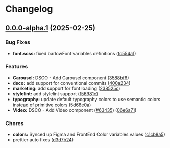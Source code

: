 # Changelog

## [0.0.0-alpha.1](https://github.com/code-dot-org/code-dot-org/compare/@code-dot-org/component-library-styles@0.0.0...${npm.name}@0.0.0-alpha.1) (2025-02-25)

### Bug Fixes

- **font.scss:** fixed barlowFont variables definitions ([fc554a1](https://github.com/code-dot-org/code-dot-org/commit/fc554a12ac6e70c0166592ea9796e2e3f31afccd))

### Features

- **Carousel:** DSCO - Add Carousel component ([3588bf6](https://github.com/code-dot-org/code-dot-org/commit/3588bf6c5724258fd833b1cc7d48b72d8e4d8353))
- **dsco:** add support for conventional commits ([400a234](https://github.com/code-dot-org/code-dot-org/commit/400a2349fa5e329e1cc41adfb32c80daf467f4a9))
- **marketing:** add support for font loading ([238525c](https://github.com/code-dot-org/code-dot-org/commit/238525c34b5133eeab587a18947b70a216bc3a97))
- **stylelint:** add stylelint support ([f56981c](https://github.com/code-dot-org/code-dot-org/commit/f56981cf888b9b946524146453995aeabaf889ef))
- **typography:** update default typography colors to use semantic colors instead of primitive colors ([5d68e0a](https://github.com/code-dot-org/code-dot-org/commit/5d68e0a596a7aa0cd4b582c6c41a6b3116bc832b))
- **Video:** DSCO - Add Video component ([#63435](https://github.com/code-dot-org/code-dot-org/issues/63435)) ([06e6a71](https://github.com/code-dot-org/code-dot-org/commit/06e6a712637278f17d00a6a66ba0198b10aa6b47))

### Chores

- **colors:** Synced up Figma and FrontEnd Color variables values ([c1cb8a5](https://github.com/code-dot-org/code-dot-org/commit/c1cb8a5fe1feaa0604f1e656cba7f9e8baa75a50))
- prettier auto fixes ([d3d7b24](https://github.com/code-dot-org/code-dot-org/commit/d3d7b24b00f44689dfb477e537f3a0ec96624ca9))
